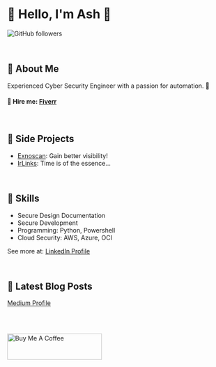 # 👋 Hello, I'm Ash 🚀

![GitHub followers](https://img.shields.io/github/followers/securethelogs?label=Follow&style=social)


<br>


## 👤 About Me

Experienced Cyber Security Engineer with a passion for automation. 🔨

#### 🤝 Hire me: [Fiverr](https://www.fiverr.com/amoranios)


<br>


## 🎯 Side Projects

- [Exnoscan](https://exnoscan.com): Gain better visibility! 
- [IrLinks](https://irlinks.co): Time is of the essence...

<br>


## 💼 Skills

- Secure Design Documentation 
- Secure Development
- Programming: Python, Powershell
- Cloud Security: AWS, Azure, OCI

See more at: [LinkedIn Profile](https://www.linkedin.com/in/ashleymoran/)


<br>



## 📝 Latest Blog Posts
[Medium Profile](https://medium.com/@Amoranio)

<br>

<br>

<a href="https://www.buymeacoffee.com/9wc8yc8t5jn" target="_blank"><img src="https://cdn.buymeacoffee.com/buttons/v2/default-yellow.png" alt="Buy Me A Coffee" style="height: 60px !important;width: 217px !important;" ></a>
